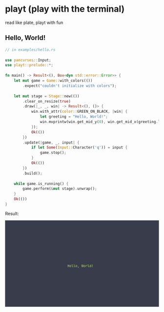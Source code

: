# playt (play with the terminal)

read like plate, playt with fun

## Hello, World!

```rs
// in examples/hello.rs

use pancurses::Input;
use playt::prelude::*;

fn main() -> Result<(), Box<dyn std::error::Error>> {
    let mut game = Game::with_colors(())
        .expect("couldn't initialize with colors");
    
    let mut stage = Stage::new(())
        .clear_on_resize(true)
        .draw(|_, _, win| -> Result<(), ()> {
            win.with_attr(color::GREEN_ON_BLACK, |win| {
                let greeting = "Hello, World!";
                win.mvprintw(win.get_mid_y(0), win.get_mid_x(greeting.len() as i32), greeting);
            });
            Ok(())
        })
        .update(|game, _, input| {
            if let Some(Input::Character('q')) = input {
                game.stop();
            }
            Ok(())
        })
        .build();
    
    while game.is_running() {
        game.perform(&mut stage).unwrap();
    }
    Ok(())
}
```

Result: <br><center>
![A terminal screen with "Hello, World!" written in green in the middle of it](img/hello.png)
</center>
